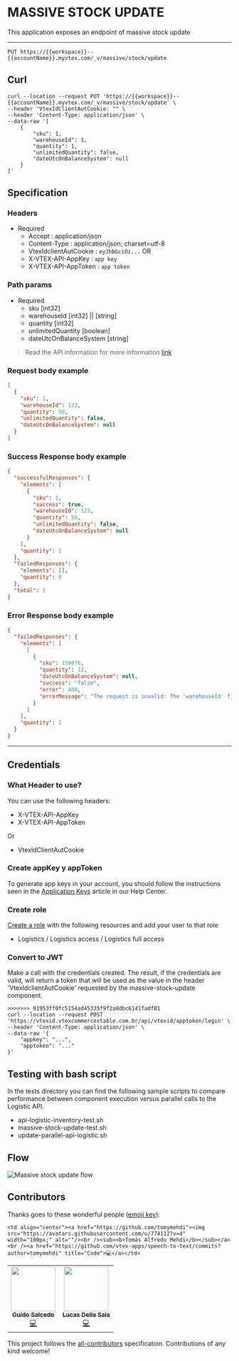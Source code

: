 # MASSIVE STOCK UPDATE

This application exposes an endpoint of massive stock update

---

```shell
PUT https://{{workspace}}--{{accountName}}.myvtex.com/_v/massive/stock/update

```

## Curl

```shell
curl --location --request PUT 'https://{{workspace}}--{{accountName}}.myvtex.com/_v/massive/stock/update' \
--header 'VtexIdClientAutCookie: "" \
--header 'Content-Type: application/json' \
--data-raw '[
    {
        "sku": 1,
        "warehouseId": 1,
        "quantity": 1,
        "unlimitedQuantity": false,
        "dateUtcOnBalanceSystem": null
    }
]'
```

## Specification

### Headers

- Required
  - Accept : application/json
  - Content-Type : application/json; charset=utf-8
  - VtexIdclientAutCookie : `eyJhbGciOi...`
  OR 
  - X-VTEX-API-AppKey : `app key`
  - X-VTEX-API-AppToken : `app token`

### Path params

- Required
  - sku [int32]
  - warehouseId [int32] || [string]
  - quantity [int32]
  - unlimitedQuantity [boolean]
  - dateUtcOnBalanceSystem [string]

> Read the API information for more information [link](https://developers.vtex.com/vtex-rest-api/reference/inventory#updateinventorybyskuandwarehouse)

### Request body example

```json
[
  {
    "sku": 1,
    "warehouseId": 123,
    "quantity": 50,
    "unlimitedQuantity": false,
    "dateUtcOnBalanceSystem": null
  }
]
```

### Success Response body example

```json
{
  "successfulResponses": {
    "elements": [
      {
        "sku": 1,
        "success": true,
        "warehouseId": 123,
        "quantity": 50,
        "unlimitedQuantity": false,
        "dateUtcOnBalanceSystem": null
      }
    ],
    "quantity": 1
  },
  "failedResponses": {
    "elements": [],
    "quantity": 0
  },
  "total": 1
}
```

### Error Response body example

```json
{
  "failedResponses": {
    "elements": [
      [
        {
          "sku": 159076,
          "quantity": 12,
          "dateUtcOnBalanceSystem": null,
          "success": "false",
          "error": 400,
          "errorMessage": "The request is invalid: The 'warehouseId' field is required."
        }
      ]
    ],
    "quantity": 1
  }
}
```

---

## Credentials

### What Header to use?

You can use the following headers:

- X-VTEX-API-AppKey
- X-VTEX-API-AppToken

Or

- VtexIdClientAutCookie

### Create appKey y appToken

To generate app keys in your account, you should follow the instructions seen in the [Application Keys](https://help.vtex.com/en/tutorial/application-keys--2iffYzlvvz4BDMr6WGUtet) article in our Help Center.

### Create role

[Create a role](https://help.vtex.com/en/tutorial/perfiles-de-acceso--7HKK5Uau2H6wxE1rH5oRbc) with the following resources and add your user to that role

- Logistics / Logistics access / Logistics full access

### Convert to JWT

Make a call with the credentials created. The result, if the credentials are valid, will return a token that will be used as the value in the header 'VtexIdclientAutCookie' requested by the massive-stock-update component.

```shell
>>>>>>> 91953ff0fc5154ad45335f9f2a8dbc6141fadf81
curl --location --request POST 'https://vtexid.vtexcommercestable.com.br/api/vtexid/apptoken/login' \
--header 'Content-Type: application/json' \
--data-raw '{
    "appkey": "...",
    "apptoken": "..."
}'
```

## Testing with bash script

In the tests directory you can find the following sample scripts to compare performance between component execution versus parallel calls to the Logistic API.

- api-logistic-inventory-test.sh
- massive-stock-update-test.sh
- update-parallel-api-logistic.sh

## Flow

![Massive stock update flow](https://user-images.githubusercontent.com/33711188/132750831-38272a4d-5abb-446b-ac1b-574969cb8561.png)

## Contributors

Thanks goes to these wonderful people ([emoji key](https://allcontributors.org/docs/en/emoji-key)):

<!-- ALL-CONTRIBUTORS-LIST:START - Do not remove or modify this section -->
<!-- prettier-ignore-start -->
<!-- markdownlint-disable -->
<table>
  <tr>
    <td align="center"><a href="https://github.com/GuidoSdo"><img src="https://avatars.githubusercontent.com/u/33711188?v=4" width="100px;" alt=""/><br /><sub><b>Guido Salcedo</b></sub></a><br /><a href="https://github.com/vtex-apps/massive-stock-update" title="Code">💻</a></td>

   <td align="center"><a href="https://github.com/lucasdellasala"><img src="https://avatars.githubusercontent.com/u/55720621?v=4" width="100px;" alt=""/><br /><sub><b>Lucas Della Sala</b></sub></a><br /><a href="https://github.com/vtex-apps/massive-stock-update" title="Code">💻</a></td>

    <td align="center"><a href="https://github.com/tomymehdi"><img src="https://avatars.githubusercontent.com/u/774112?v=4" width="100px;" alt=""/><br /><sub><b>Tomás Alfredo Mehdi</b></sub></a><br /><a href="https://github.com/vtex-apps/speech-to-text/commits?author=tomymehdi" title="Code">💻</a></td>

  </tr>
  
</table>

<!-- markdownlint-enable -->
<!-- prettier-ignore-end -->

<!-- ALL-CONTRIBUTORS-LIST:END -->

This project follows the [all-contributors](https://github.com/all-contributors/all-contributors) specification. Contributions of any kind welcome!
